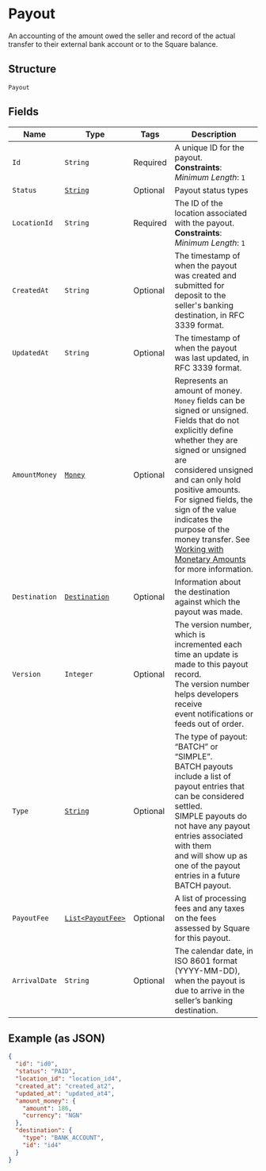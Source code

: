 
# Payout

An accounting of the amount owed the seller and record of the actual transfer to their
external bank account or to the Square balance.

## Structure

`Payout`

## Fields

| Name | Type | Tags | Description | Getter |
|  --- | --- | --- | --- | --- |
| `Id` | `String` | Required | A unique ID for the payout.<br>**Constraints**: *Minimum Length*: `1` | String getId() |
| `Status` | [`String`](../../doc/models/payout-status.md) | Optional | Payout status types | String getStatus() |
| `LocationId` | `String` | Required | The ID of the location associated with the payout.<br>**Constraints**: *Minimum Length*: `1` | String getLocationId() |
| `CreatedAt` | `String` | Optional | The timestamp of when the payout was created and submitted for deposit to the seller's banking destination, in RFC 3339 format. | String getCreatedAt() |
| `UpdatedAt` | `String` | Optional | The timestamp of when the payout was last updated, in RFC 3339 format. | String getUpdatedAt() |
| `AmountMoney` | [`Money`](../../doc/models/money.md) | Optional | Represents an amount of money. `Money` fields can be signed or unsigned.<br>Fields that do not explicitly define whether they are signed or unsigned are<br>considered unsigned and can only hold positive amounts. For signed fields, the<br>sign of the value indicates the purpose of the money transfer. See<br>[Working with Monetary Amounts](https://developer.squareup.com/docs/build-basics/working-with-monetary-amounts)<br>for more information. | Money getAmountMoney() |
| `Destination` | [`Destination`](../../doc/models/destination.md) | Optional | Information about the destination against which the payout was made. | Destination getDestination() |
| `Version` | `Integer` | Optional | The version number, which is incremented each time an update is made to this payout record.<br>The version number helps developers receive event notifications or feeds out of order. | Integer getVersion() |
| `Type` | [`String`](../../doc/models/payout-type.md) | Optional | The type of payout: “BATCH” or “SIMPLE”.<br>BATCH payouts include a list of payout entries that can be considered settled.<br>SIMPLE payouts do not have any payout entries associated with them<br>and will show up as one of the payout entries in a future BATCH payout. | String getType() |
| `PayoutFee` | [`List<PayoutFee>`](../../doc/models/payout-fee.md) | Optional | A list of processing fees and any taxes on the fees assessed by Square for this payout. | List<PayoutFee> getPayoutFee() |
| `ArrivalDate` | `String` | Optional | The calendar date, in ISO 8601 format (YYYY-MM-DD), when the payout is due to arrive in the seller’s banking destination. | String getArrivalDate() |

## Example (as JSON)

```json
{
  "id": "id0",
  "status": "PAID",
  "location_id": "location_id4",
  "created_at": "created_at2",
  "updated_at": "updated_at4",
  "amount_money": {
    "amount": 186,
    "currency": "NGN"
  },
  "destination": {
    "type": "BANK_ACCOUNT",
    "id": "id4"
  }
}
```

